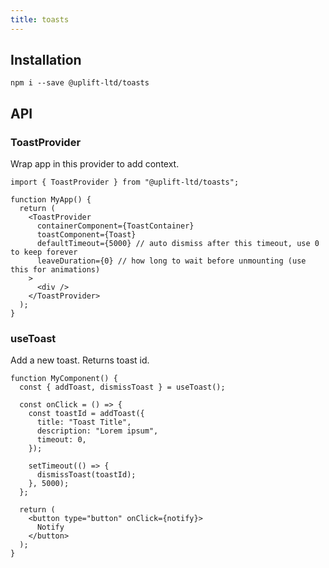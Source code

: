 ```yaml
---
title: toasts
---
```


## Installation

    npm i --save @uplift-ltd/toasts

## API

### ToastProvider

Wrap app in this provider to add context.

```tsx
import { ToastProvider } from "@uplift-ltd/toasts";

function MyApp() {
  return (
    <ToastProvider
      containerComponent={ToastContainer}
      toastComponent={Toast}
      defaultTimeout={5000} // auto dismiss after this timeout, use 0 to keep forever
      leaveDuration={0} // how long to wait before unmounting (use this for animations)
    >
      <div />
    </ToastProvider>
  );
}
```

### useToast

Add a new toast. Returns toast id.

```tsx
function MyComponent() {
  const { addToast, dismissToast } = useToast();

  const onClick = () => {
    const toastId = addToast({
      title: "Toast Title",
      description: "Lorem ipsum",
      timeout: 0,
    });

    setTimeout(() => {
      dismissToast(toastId);
    }, 5000);
  };

  return (
    <button type="button" onClick={notify}>
      Notify
    </button>
  );
}
```
